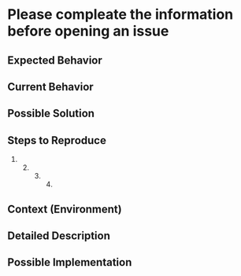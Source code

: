 # Please compleate the information before opening an issue

## Expected Behavior

## Current Behavior

## Possible Solution

## Steps to Reproduce

1. 2. 3. 4.

## Context \(Environment\)

## Detailed Description

## Possible Implementation

